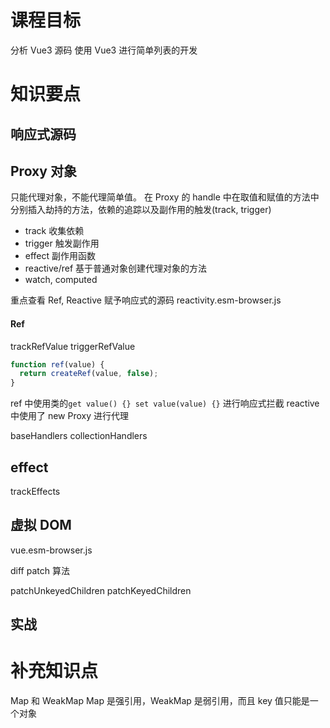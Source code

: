 # 课程目标

分析 Vue3 源码
使用 Vue3 进行简单列表的开发

# 知识要点

## 响应式源码

## Proxy 对象

只能代理对象，不能代理简单值。
在 Proxy 的 handle 中在取值和赋值的方法中分别插入劫持的方法，依赖的追踪以及副作用的触发(track, trigger)

- track 收集依赖
- trigger 触发副作用
- effect 副作用函数
- reactive/ref 基于普通对象创建代理对象的方法
- watch, computed

重点查看 Ref, Reactive 赋予响应式的源码
reactivity.esm-browser.js

#### Ref

trackRefValue
triggerRefValue

```js
function ref(value) {
  return createRef(value, false);
}
```

ref 中使用类的`get value() {} set value(value) {}` 进行响应式拦截
reactive 中使用了 new Proxy 进行代理

baseHandlers collectionHandlers

## effect

trackEffects

## 虚拟 DOM

vue.esm-browser.js

diff patch 算法

patchUnkeyedChildren
patchKeyedChildren

## 实战

# 补充知识点

Map 和 WeakMap
Map 是强引用，WeakMap 是弱引用，而且 key 值只能是一个对象
